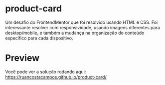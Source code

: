 # product-card
Um desafio do FrontendMentor que foi resolvido usando HTML e CSS.
Foi interessante resolver com responsividade, usando imagens diferentes
para desktop/mobile, e também a mudança na organização do conteúdo 
específico para cada dispositivo.

# Preview

Você pode ver a solução rodando aqui: https://ruancostacampos.github.io/product-card/
